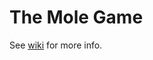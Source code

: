 The Mole Game
==============

See [wiki](https://github.com/kdzwinel/TheMoleGame/wiki) for more info.
